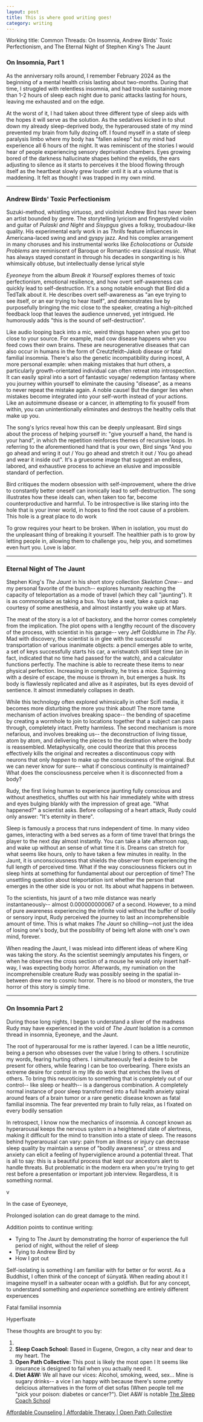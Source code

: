 ```yaml
---
layout: post
title: This is where good writing goes!
category: writing
---
```

Working title: Common Threads: On Insomnia, Andrew Birds' Toxic Perfectionism, and The Eternal Night of Stephen King's The Jaunt



### On Insomnia, Part 1
As the anniversary rolls around, I remember February 2024 as the beginning of a mental health crisis lasting about two-months. During that time, I struggled with relentless insomnia, and had trouble sustaining more than 1-2 hours of sleep each night due to panic attacks lasting for hours, leaving me exhausted and on the edge.

At the worst of it, I had taken about three different type of sleep aids with the hopes it will serve as the solution. As the sedatives kicked in to shut down my already sleep-deprived body, the hyperaroused state of my mind prevented my brain from fully dozing off. I found myself in a state of sleep paralysis limbo where my body has "fallen asleep" but my mind had experience all 6 hours of the night. It was reminiscent of the stories I would hear of people experiencing sensory deprivation chambers. Eyes growing bored of the darkness hallucinate shapes behind the eyelids, the ears adjusting to silence as it starts to perceives it the blood flowing through itself as the heartbeat slowly grew louder until it is at a volume that is maddening. It felt as thought I was trapped in my own mind.

---
### Andrew Birds' Toxic Perfectionism
Suzuki-method, whistling virtuoso, and vioilnist Andrew Bird has never been an artist bounded by genre. The storytelling lyricism and fingerstyled violin and guitar of *Pulaski and Night* and *Sisypgus* gives a folksy, troubadour-like quality. His experimental early work in as *Thrills* feature influences in Americana-laced swing and and gyspy jazz. And his complex arrangement in many choruses and his instrumental works like *Echolocations* or *Outside Problems* are reminiscent of Baroque or Romantic-era classical music. What has always stayed constant in through his decades in songwriting is his whimsically obtuse, but intellectually dense lyrical style

*Eyeoneye* from the album *Break it Yourself* explores themes of toxic perfectionism, emotional resilience, and how overt self-awareness can quickly lead to self-destruction. It's a song notable enough that Bird did a TedTalk about it. He describes overt self-awareness as "an eye trying to see itself, or an ear trying to hear itself", and demonstrates live by purposefully bringing the mic close to the speaker, creating a high-pitched feedback loop that leaves the audience unnerved, yet intrigued. He humorously adds "this is the sound of self-destruction".

Like audio looping back into a mic, weird things happen when you get too close to your source. For example, mad cow disease happens when you feed cows their own brains. These are neurogenerative diseases that can also occur in humans in the form of Creutzfeldt–Jakob disease or fatal familial insomnia. There's also the genetic incompatibility during incest, A more personal example: when making mistakes that hurt others, a particularly growth-orientated individual can often retreat into introspection. It can easily spiral into a sort of fantastic voyage/ redemption fantasy where you journey within yourself to eliminate the causing "disease", as a means to never repeat the mistake again. A noble cause! But the danger lies when mistakes become integrated into your self-worth instead of your actions. Like an autoimmune disease or a cancer, in attempting to fix youself from within, you can unintentionally eliminates and destroys the healthy cells that make up you.

The song's lyrics reveal how this can be deeply unpleasant. Bird sings about the process of helping yourself in: "give yourself a hand, the hand is your hand", in which the repetition reinforces themes of recursive loops. In referring to the aforementioned hand that is your own, Bird sings "And you go ahead and wring it out / You go ahead and stretch it out / You go ahead and wear it inside out". It's a gruesome image that suggest an endless, labored, and exhaustive process to achieve an elusive and impossible standard of perfection.

Bird critiques the modern obsession with self-improvement, where the drive to constantly better oneself can ironically lead to self-destruction. The song illustrates how these ideals can, when taken too far, become counterproductive and harmful. To be introspective is like staring into the hole that is your inner world, in hopes to find the root cause of a problem. This hole is a great place to do work

To grow requires your heart to be broken. When in isolation, you must do the unpleasant thing of breaking it yourself. The healthier path is to grow by letting people in, allowing them to challenge you, help you, and sometimes even hurt you. Love is labor.

---
### Eternal Night of The Jaunt
 Stephen King's *The Jaunt* in his short story collection *Skeleton Crew*-- and my personal favorite of the bunch-- explores humanity reaching the capacity of teleportation as a mode of travel (which they call "jaunting"). It is as commonplace as taking a bus. You take a seat, take a quick nap courtesy of some anesthesia, and almost instantly you wake up at Mars.

The meat of the story is a lot of backstory, and the horror comes completely from the implication. The plot opens with a lengthy recount of the discovery of the process, with scientist in his garage-- very Jeff Goldblume in *The Fly*. Mad with discovery, the scientist is in glee with the successful transportation of various inanimate objects: a pencil emerges able to write, a set of keys successfully starts his car, a wristwatch still kept time (an in fact, indicated that no time had passed for the watch), and a calculator functions perfectly. The machine is able to recreate these items to near physical perfection. Increasing in complexity, he tries a mice. Squirming with a desire of escape, the mouse is thrown in, but emerges a husk. Its body is flawlessly replicated and alive as it aspirates, but its eyes devoid of sentience. It almost immediately collapses in death.

While this technology often explored whimsically in other Scifi media, it becomes more disturbing the more you think about! The more tame mechanism of action involves breaking space-- the bending of spacetime  by creating a wormhole to join to locations together that a subject can pass through, completely intact. Pretty harmless. The second mechanism is more nefarious, and involves breaking us-- the deconstruction of living tissue, atom by atom, and delivering the pieces to the destination where the body is reassembled. Metaphysically, one could theorize that this process effectively kills the original and recreates a discontinuous copy with neurons that only *happen* to make up the consciousness of the original. But we can never know for sure-- what if conscious continuity is maintained? What does the consciousness perceive when it is disconnected from a body? 

Rudy, the first living human to experience jaunting fully conscious and without anesthetics, shuffles out with his hair immediately white with stress and eyes bulging blankly with the impression of great age. "What happened?" a scientist asks. Before collapsing of a heart attack, Rudy could only answer: "It's eternity in there". 

Sleep is famously a process that runs independent of time. In many video games, interacting with a bed serves as a form of time travel that brings the player to the next day almost instantly. You can take a late afternoon nap, and wake up without an sense of what time it is. Dreams can stretch for what seems like hours, only to have taken a few minutes in reality. In the Jaunt, it is unconsciousness that shields the observer from experiencing the full length of perceived time. What if the way consciousness flickers out in sleep hints at something for fundamental about our perception of time? The unsettling question about teleportation isnt whether the person that emerges in the other side is you or not. Its about what happens in between.

To the scientists, his jaunt of a two mile distance was nearly instantaneously-- almost 0.000000000067 of a second. However, to a mind of pure awareness experiencing the infinite void without the buffer of bodily or sensory input, Rudy perceived the journey to last an incomprehensible amount of time. This is what makes _The Jaunt_ so chilling—not just the idea of losing one's body, but the possibility of being left alone with one's own mind, forever.

When reading the Jaunt, I was mislead into different ideas of where King was taking the story. As the scientist seemingly amputates his fingers, or when he observes the cross section of a mouse he would only insert half-way, I was expecting body horror. Afterwards, my rumination on the incomprehensible creature Rudy was possibly seeing in the spatial in-between drew me to cosmic horror. There is no blood or monsters, the true horror of this story is simply time. 

---
### On Insomnia Part 2

During those long nights, I began to understand a sliver of the madness Rudy may have experienced in the void of *The Jaunt*
Isolation is a common thread in insomnia, Eyeoneye, and the Jaunt.


The root of hyperarousal for me is rather layered. I can be a little neurotic, being a person who obsesses over the value I bring to others. I scrutinize my words, fearing hurting others. I simultaneously feel a desire to be present for others, while fearing I can be too overbearing. There exists an extreme desire for control in my life do work that enriches the lives of others. To bring this neuroticism to something that is completely out of our control-- like sleep or health-- is a dangerous combination. A completely normal instance of poor sleep transformed into a full health anxiety spiral around fears of a brain tumor or a rare genetic disease known as fatal familial insomnia. The fear prevented my brain to fully relax, as I fixated on every bodily sensation

In retrospect, I know now the mechanics of insomnia. A concept known as hyperarousal keeps the nervous system in a heightened state of alertness, making it difficult for the mind to transition into a state of sleep. The reasons behind hyperarousal can vary: pain from an illness or injury can decrease sleep quality by maintain a sense of "bodily awareness", or stress and anxiety can elicit a feeling of hypervigilence around a potential threat. That is all to say: this is a beautiful process that kept our ancestors alert to handle threats. But problematic in the modern era when you're trying to get rest before a presentation or important job interview. Regardless, it is something normal.

v

In the case of Eyeoneye,





Prolonged isolation can do great damage to the mind.

Addition points to continue writing:


- Tying to The Jaunt by demonstrating the horror of experience the full period of night, without the relief of sleep
- Tying to Andrew Bird by 
- How I got out



Self-isolating is something I am familiar with for better or for worst. As a Buddhist, I often think of the concept of śūnyatā. When reading about it I imageine myself in a saltwater ocean with a goldfish.  But for any concept, to understand something and *experience* something are entirely different experuences

Fatal familial insomnia

Hyperfixate

These thoughts are brought to you by:

1. 
2. **Sleep Coach School:** Based in Eugene, Oregon, a city near and dear to my heart. The
3. **Open Path Collective:** This post is likely the most open I  It seems like insurance is designed to fail when you actually need it.
4. **Diet A&W:** We all have our vices: Alcohol, smoking, weed, sex... Mine is sugary drinks-- a vice I an happy with because there's some pretty delicious alternatives in the form of diet sofas (When people tell me "pick your poison: diabetes or cancer?"). Diet A&W is notable
[The Sleep Coach School](https://m.youtube.com/@thesleepcoachschool8192)

[Affordable Counseling | Affordable Therapy | Open Path Collective](https://openpathcollective.org)